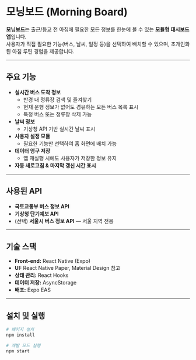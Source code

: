 # 모닝보드 (Morning Board)

**모닝보드**는 출근/등교 전 아침에 필요한 모든 정보를 한눈에 볼 수 있는 **모듈형 대시보드 앱**입니다.  
사용자가 직접 필요한 기능(버스, 날씨, 일정 등)을 선택하여 배치할 수 있으며, 초개인화된 아침 루틴 경험을 제공합니다.

---

## 주요 기능

- **실시간 버스 도착 정보**
  - 반경 내 정류장 검색 및 즐겨찾기
  - 현재 운행 정보가 없어도 경유하는 모든 버스 목록 표시
  - 특정 버스 또는 정류장 삭제 가능
- **날씨 정보**
  - 기상청 API 기반 실시간 날씨 표시
- **사용자 설정 모듈**
  - 필요한 기능만 선택하여 홈 화면에 배치 가능
- **데이터 영구 저장**
  - 앱 재실행 시에도 사용자가 저장한 정보 유지
- **자동 새로고침 & 마지막 갱신 시간 표시**

---

## 사용된 API

- **국토교통부 버스 정보 API**
- **기상청 단기예보 API**
- (선택) **서울시 버스 정보 API** — 서울 지역 전용

---

## 기술 스택

- **Front-end:** React Native (Expo)
- **UI:** React Native Paper, Material Design 참고
- **상태 관리:** React Hooks
- **데이터 저장:** AsyncStorage
- **배포:** Expo EAS

---

## 설치 및 실행

```bash
# 패키지 설치
npm install

# 개발 모드 실행
npm start
